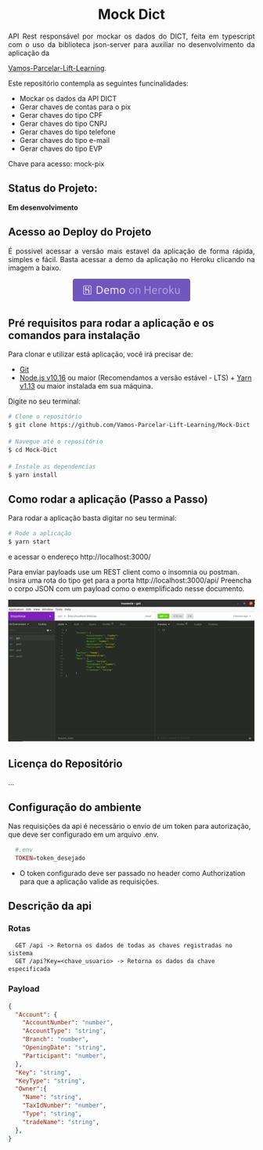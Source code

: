 <h1 align="center">
  Mock Dict
</h1>

<p align="justify">
  API Rest responsável por mockar os dados do DICT, feita em typescript com o uso da biblioteca json-server para auxiliar no desenvolvimento da aplicação da</p>

[Vamos-Parcelar-Lift-Learning](https://vamosparcelar.com.br/blog/vamos-parcelar-e-escolhida-para-o-lift-learning/).

  <p>Este repositório contempla as seguintes funcinalidades:</p>

- Mockar os dados da API DICT
- Gerar chaves de contas para o pix
- Gerar chaves do tipo CPF
- Gerar chaves do tipo CNPJ
- Gerar chaves do tipo telefone
- Gerar chaves do tipo e-mail
- Gerar chaves do tipo EVP

Chave para acesso: mock-pix

## Status do Projeto:

**Em desenvolvimento**

## Acesso ao Deploy do Projeto

<p align="justify">
É possivel acessar a versão mais estavel da aplicação de forma rápida, simples e fácil. Basta acessar a demo da aplicação no Heroku clicando na imagem a baixo.
  <p align="center">
    <a href="https://mock-dict-heroku.herokuapp.com" target="_blank">
    <img alt="Demo on Heroku" src="./public/assets/imgs/demo_on_heroku.png"></a>
  </p>
</p>

## Pré requisitos para rodar a aplicação e os comandos para instalação

<p align="justify">Para clonar e utilizar está aplicação, você irá precisar de:

- [Git](https://git-scm.com)
- [Node.js v10.16][nodejs] ou maior (Recomendamos a versão estável - LTS) + [Yarn v1.13][yarn] ou maior instalada em sua máquina.</p>

<p align="justify">Digite no seu terminal:</p>

```bash
# Clone o repositório
$ git clone https://github.com/Vamos-Parcelar-Lift-Learning/Mock-Dict

# Navegue até o repositório
$ cd Mock-Dict

# Instale as dependencias
$ yarn install

```

[nodejs]: https://nodejs.org/
[yarn]: https://yarnpkg.com/


## Como rodar a aplicação (Passo a Passo)

Para rodar a aplicação basta digitar no seu terminal:

```bash
# Rode a aplicação
$ yarn start
```
e acessar o endereço http://localhost:3000/

Para enviar payloads use um REST client como o insomnia ou postman.
Insira uma rota do tipo get para a porta http://localhost:3000/api/
Preencha o corpo JSON com um payload como o exemplificado nesse documento.

 <p align="center">
    <img alt="Exemplo insomnia" src="./public/assets/imgs/insomnia.png">
  </p>

## Licença do Repositório

...


## Configuração do ambiente
Nas requisições da api é necessário o envio de um token para autorização, que deve ser configurado em um arquivo .env.
``` php
  #.env
  TOKEN=token_desejado
```
- O token configurado deve ser passado no header como Authorization para que a aplicação valide as requisições.

## Descrição da api
### Rotas
```
  GET /api -> Retorna os dados de todas as chaves registradas no sistema
  GET /api?Key=<chave_usuario> -> Retorna os dados da chave especificada
```

### Payload

```json
{
  "Account": {
    "AccountNumber": "number",
    "AccountType": "string",
    "Branch": "number",
    "OpeningDate": "string",
    "Participant": "number",
  },
  "Key": "string",
  "KeyType": "string",
  "Owner":{
    "Name": "string",
    "TaxIdNumber": "number",
    "Type": "string",
    "tradeName": "string",
  },
}
```
